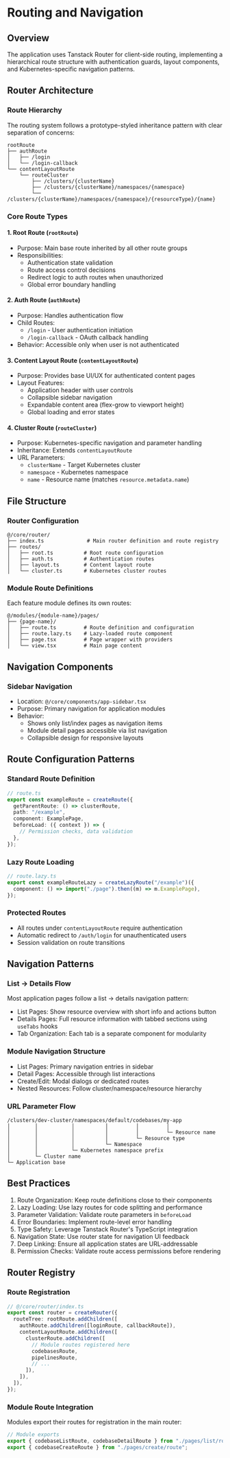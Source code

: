 # Routing and Navigation

## Overview

The application uses Tanstack Router for client-side routing, implementing a hierarchical route structure with authentication guards, layout components, and Kubernetes-specific navigation patterns.

## Router Architecture

### Route Hierarchy

The routing system follows a prototype-styled inheritance pattern with clear separation of concerns:

```
rootRoute
├── authRoute
│   ├── /login
│   └── /login-callback
└── contentLayoutRoute
    └── routeCluster
        ├── /clusters/{clusterName}
        ├── /clusters/{clusterName}/namespaces/{namespace}
        └── /clusters/{clusterName}/namespaces/{namespace}/{resourceType}/{name}
```

### Core Route Types

#### 1. Root Route (`rootRoute`)

- Purpose: Main base route inherited by all other route groups
- Responsibilities:
  - Authentication state validation
  - Route access control decisions
  - Redirect logic to auth routes when unauthorized
  - Global error boundary handling

#### 2. Auth Route (`authRoute`)

- Purpose: Handles authentication flow
- Child Routes:
  - `/login` - User authentication initiation
  - `/login-callback` - OAuth callback handling
- Behavior: Accessible only when user is not authenticated

#### 3. Content Layout Route (`contentLayoutRoute`)

- Purpose: Provides base UI/UX for authenticated content pages
- Layout Features:
  - Application header with user controls
  - Collapsible sidebar navigation
  - Expandable content area (flex-grow to viewport height)
  - Global loading and error states

#### 4. Cluster Route (`routeCluster`)

- Purpose: Kubernetes-specific navigation and parameter handling
- Inheritance: Extends `contentLayoutRoute`
- URL Parameters:
  - `clusterName` - Target Kubernetes cluster
  - `namespace` - Kubernetes namespace
  - `name` - Resource name (matches `resource.metadata.name`)

## File Structure

### Router Configuration

```
@/core/router/
├── index.ts              # Main router definition and route registry
├── routes/
│   ├── root.ts          # Root route configuration
│   ├── auth.ts          # Authentication routes
│   ├── layout.ts        # Content layout route
│   └── cluster.ts       # Kubernetes cluster routes
```

### Module Route Definitions

Each feature module defines its own routes:

```
@/modules/{module-name}/pages/
├── {page-name}/
│   ├── route.ts         # Route definition and configuration
│   ├── route.lazy.ts    # Lazy-loaded route component
│   ├── page.tsx         # Page wrapper with providers
│   └── view.tsx         # Main page content
```

## Navigation Components

### Sidebar Navigation

- Location: `@/core/components/app-sidebar.tsx`
- Purpose: Primary navigation for application modules
- Behavior:
  - Shows only list/index pages as navigation items
  - Module detail pages accessible via list navigation
  - Collapsible design for responsive layouts

## Route Configuration Patterns

### Standard Route Definition

```typescript
// route.ts
export const exampleRoute = createRoute({
  getParentRoute: () => clusterRoute,
  path: "/example",
  component: ExamplePage,
  beforeLoad: ({ context }) => {
    // Permission checks, data validation
  },
});
```

### Lazy Route Loading

```typescript
// route.lazy.ts
export const exampleRouteLazy = createLazyRoute("/example")({
  component: () => import("./page").then((m) => m.ExamplePage),
});
```

### Protected Routes

- All routes under `contentLayoutRoute` require authentication
- Automatic redirect to `/auth/login` for unauthenticated users
- Session validation on route transitions

## Navigation Patterns

### List → Details Flow

Most application pages follow a list → details navigation pattern:

- List Pages: Show resource overview with short info and actions button
- Details Pages: Full resource information with tabbed sections using `useTabs` hooks
- Tab Organization: Each tab is a separate component for modularity

### Module Navigation Structure

- List Pages: Primary navigation entries in sidebar
- Detail Pages: Accessible through list interactions
- Create/Edit: Modal dialogs or dedicated routes
- Nested Resources: Follow cluster/namespace/resource hierarchy

### URL Parameter Flow

```
/clusters/dev-cluster/namespaces/default/codebases/my-app
│        │           │          │         │         │
│        │           │          │         │         └─ Resource name
│        │           │          │         └─ Resource type
│        │           │          └─ Namespace
│        │           └─ Kubernetes namespace prefix
│        └─ Cluster name
└─ Application base
```

## Best Practices

1. Route Organization: Keep route definitions close to their components
2. Lazy Loading: Use lazy routes for code splitting and performance
3. Parameter Validation: Validate route parameters in `beforeLoad`
4. Error Boundaries: Implement route-level error handling
5. Type Safety: Leverage Tanstack Router's TypeScript integration
6. Navigation State: Use router state for navigation UI feedback
7. Deep Linking: Ensure all application states are URL-addressable
8. Permission Checks: Validate route access permissions before rendering

## Router Registry

### Route Registration

```typescript
// @/core/router/index.ts
export const router = createRouter({
  routeTree: rootRoute.addChildren([
    authRoute.addChildren([loginRoute, callbackRoute]),
    contentLayoutRoute.addChildren([
      clusterRoute.addChildren([
        // Module routes registered here
        codebasesRoute,
        pipelinesRoute,
        // ...
      ]),
    ]),
  ]),
});
```

### Module Route Integration

Modules export their routes for registration in the main router:

```typescript
// Module exports
export { codebaseListRoute, codebaseDetailRoute } from "./pages/list/route";
export { codebaseCreateRoute } from "./pages/create/route";
```
